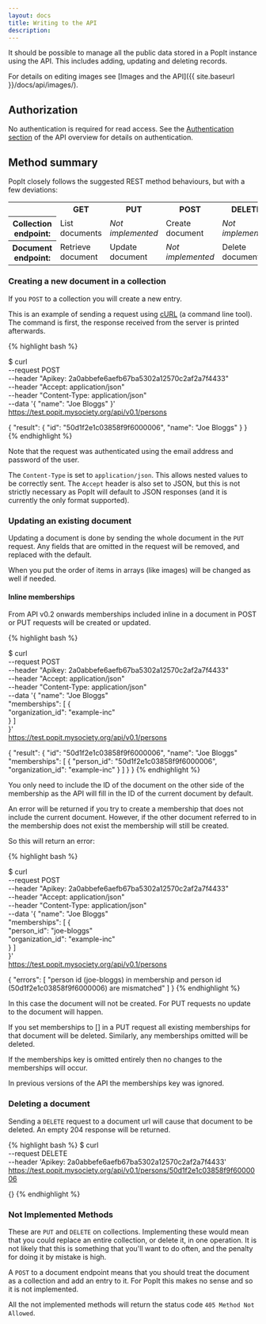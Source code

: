 ```yaml
---
layout: docs
title: Writing to the API
description: 
---
```


It should be possible to manage all the public data stored in a PopIt instance using the API. This includes adding, updating and deleting records.

For details on editing images see [Images and the API]({{ site.baseurl }}/docs/api/images/).

## Authorization

No authentication is required for read access. See the [Authentication section](/docs/api/#authentication) of the API overview for details on authentication.

## Method summary

PopIt closely follows the suggested REST method behaviours, but with a few deviations:

<table>
  <tr>
    <td>&nbsp;</td>
    <th>GET</th>
    <th>PUT</th>
    <th>POST</th>
    <th>DELETE</th>
  </tr>
  <tr>
    <th>Collection endpoint:</th>
    <td>List documents</td>
    <td><i>Not implemented</i></td>
    <td>Create document</td>
    <td><i>Not implemented</i></td>
  </tr>
  <tr>
    <th>Document endpoint:</th>
    <td>Retrieve document</td>
    <td>Update document</td>
    <td><i>Not implemented</i></td>
    <td>Delete document</td>
  </tr>
</table>

### Creating a new document in a collection

If you `POST` to a collection you will create a new entry.

This is an example of sending a request using [cURL](http://curl.haxx.se/) (a command line tool). The command is first, the response received from the server is printed afterwards.

{% highlight bash %}

$ curl                                                          \
    --request POST                                              \
    --header "Apikey: 2a0abbefe6aefb67ba5302a12570c2af2a7f4433" \
    --header "Accept: application/json"                         \
    --header "Content-Type: application/json"                   \
    --data '{ "name": "Joe Bloggs" }'                           \
    https://test.popit.mysociety.org/api/v0.1/persons

{
  "result": {
    "id": "50d1f2e1c03858f9f6000006",
    "name": "Joe Bloggs"
  }
}
{% endhighlight %}

Note that the request was authenticated using the email address and password of the user.

The `Content-Type` is set to `application/json`. This allows nested values to be correctly sent. The `Accept` header is also set to JSON, but this is not strictly necessary as PopIt will default to JSON responses (and it is currently the only format supported).

### Updating an existing document

Updating a document is done by sending the whole document in the `PUT` request. Any fields that are omitted in the request will be removed, and replaced with the default.

When you put the order of items in arrays (like images) will be changed as well if needed.

#### Inline memberships

From API v0.2 onwards memberships included inline in a document in POST or PUT requests will be created or updated.

{% highlight bash %}

$ curl                                                          \
    --request POST                                              \
    --header "Apikey: 2a0abbefe6aefb67ba5302a12570c2af2a7f4433" \
    --header "Accept: application/json"                         \
    --header "Content-Type: application/json"                   \
    --data '{ "name": "Joe Bloggs"                              \
    "memberships": [ {                                          \
        "organization_id": "example-inc"                        \
      } ]                                                       \
    }'                                                          \
    https://test.popit.mysociety.org/api/v0.1/persons

{
  "result": {
    "id": "50d1f2e1c03858f9f6000006",
    "name": "Joe Bloggs"
    "memberships": [ {
      "person_id": "50d1f2e1c03858f9f6000006",
      "organization_id": "example-inc"
    } ]
  }
}
{% endhighlight %}

You only need to include the ID of the document on the other side of the membership as the API will fill in the ID of the current document by default.

An error will be returned if you try to create a membership that does not include the current document. However, if the other document referred to in the membership does not exist the membership will still be created.

So this will return an error:

{% highlight bash %}

$ curl                                                          \
    --request POST                                              \
    --header "Apikey: 2a0abbefe6aefb67ba5302a12570c2af2a7f4433" \
    --header "Accept: application/json"                         \
    --header "Content-Type: application/json"                   \
    --data '{ "name": "Joe Bloggs"                              \
    "memberships": [ {                                          \
        "person_id": "joe-bloggs"                               \
        "organization_id": "example-inc"                        \
      } ]                                                       \
    }'                                                          \
    https://test.popit.mysociety.org/api/v0.1/persons

{
  "errors": [
    "person id (joe-bloggs) in membership and person id (50d1f2e1c03858f9f6000006) are mismatched"
  ]
}
{% endhighlight %}

In this case the document will not be created. For PUT requests no update to the document will happen.

If you set memberships to [] in a PUT request all existing memberships for that document will be deleted. Similarly, any memberships omitted will be deleted.

If the memberships key is omitted entirely then no changes to the memberships will occur.

In previous versions of the API the memberships key was ignored.

### Deleting a document

Sending a `DELETE` request to a document url will cause that document to be
deleted. An empty 204 response will be returned.

{% highlight bash %}
$ curl                                                          \
    --request DELETE                                            \
    --header 'Apikey: 2a0abbefe6aefb67ba5302a12570c2af2a7f4433' \
    https://test.popit.mysociety.org/api/v0.1/persons/50d1f2e1c03858f9f6000006

{}
{% endhighlight %}

### Not Implemented Methods

These are `PUT` and `DELETE` on collections. Implementing these would mean that you could replace an entire collection, or delete it, in one operation. It is not likely that this is something that you'll want to do often, and the penalty for doing it by mistake is high.

A `POST` to a document endpoint means that you should treat the document as a collection and add an entry to it. For PopIt this makes no sense and so it is not implemented.

All the not implemented methods will return the status code `405 Method Not Allowed`.
